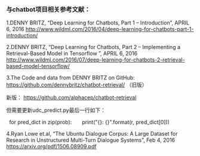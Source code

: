 ### 与chatbot项目相关参考文献：

1.DENNY BRITZ, “Deep Learning for Chatbots, Part 1 – Introduction”, APRIL 6, 2016 
http://www.wildml.com/2016/04/deep-learning-for-chatbots-part-1-introduction/ 

2.DENNY BRITZ, “Deep Learning for Chatbots, Part 2 – Implementing a Retrieval-Based Model in Tensorflow ”, APRIL 6, 2016                   http://www.wildml.com/2016/07/deep-learning-for-chatbots-2-retrieval-based-model-tensorflow/

3.The Code and data from DENNY BRITZ on GitHub: https://github.com/dennybritz/chatbot-retrieval/ （旧版）

新版：
https://github.com/alphacep/chatbot-retrieval 

但需要更新udc_predict.py最后一行如下：


   for pred_dict in zip(prob):
      
      print("{}: {}".format(r, pred_dict[0]))


4.Ryan Lowe et.al, “The Ubuntu Dialogue Corpus: A Large Dataset for Research in Unstructured Multi-Turn Dialogue Systems”, Feb 4, 2016 https://arxiv.org/pdf/1506.08909.pdf

